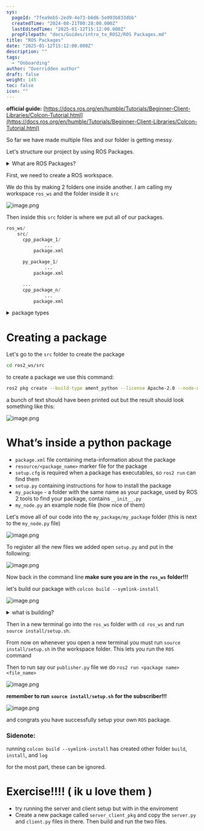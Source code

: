 ```yaml
---
sys:
  pageId: "7fea9eb5-2ed9-4e73-b6d6-5e093b833dbb"
  createdTime: "2024-08-21T00:28:00.000Z"
  lastEditedTime: "2025-01-12T15:12:00.000Z"
  propFilepath: "docs/Guides/intro_to_ROS2/ROS Packages.md"
title: "ROS Packages"
date: "2025-01-12T15:12:00.000Z"
description: ""
tags:
  - "Onboarding"
author: "Overridden author"
draft: false
weight: 145
toc: false
icon: ""
---
```


**official guide:** [https://docs.ros.org/en/humble/Tutorials/Beginner-Client-Libraries/Colcon-Tutorial.html](https://docs.ros.org/en/humble/Tutorials/Beginner-Client-Libraries/Colcon-Tutorial.html)

So far we have made multiple files and our folder is getting messy.

Let's structure our project by using ROS Packages.

<details>

<summary>What are ROS Packages?</summary>

ROS Packages are, as the name implies, packages of code that are highly sharable between ROS developers.

They consist of a folder, `package.xml` file, and source code

```python
      cpp_package_1/
		      ... imagine much code files here ..
          package.xml
```

</details>

First, we need to create a ROS workspace.

We do this by making 2 folders one inside another. I am calling my workspace `ros_ws` and the folder inside it `src`

![image.png](https://prod-files-secure.s3.us-west-2.amazonaws.com/d518164a-d88e-44d1-a4ee-3adb3bd8bce0/70706947-fd18-4537-a67b-e12946812d31/image.png?X-Amz-Algorithm=AWS4-HMAC-SHA256&X-Amz-Content-Sha256=UNSIGNED-PAYLOAD&X-Amz-Credential=ASIAZI2LB466RVLQFQKM%2F20250614%2Fus-west-2%2Fs3%2Faws4_request&X-Amz-Date=20250614T121406Z&X-Amz-Expires=3600&X-Amz-Security-Token=IQoJb3JpZ2luX2VjEEQaCXVzLXdlc3QtMiJHMEUCIQDjUnVU69Mm1IKx9jSMOdYWpreLygHYVEAVvRLmkIRz8AIgHymm3JY3kj8NFH8urtkW0W0zwLi7m5nm%2BpfykV5JWWUq%2FwMILRAAGgw2Mzc0MjMxODM4MDUiDPlvP%2F5Si7dSVr6HaSrcA57YcDxnH8MhLtxBeGPWEScxwSOSE8ZOwBnn5Ah19aDYWtRStaNuYMPNkUk3SpAFrwjMfZb40Rp07AaV%2BoULHsa%2BzYFL3dkN2Ox%2FQyvYWMVkvMV9123WWeIWIcOsMjhLw%2F8Iyucb9m9vNhAliO4B3LNoP%2BMdE8C4emjKzUN%2FftU4g6o%2B2rL3Zwi03AFxMeyzIFabLZoP%2BW2oTf0cpQ6CpbDNgbt5lVUSB5IrSZFXsNJoJAofjsyQO3%2FQw9cDfCps5eLXHCSG6EhC9OeoMFFMq2H1yaumhP5uD3TtQK0sRLSkfasnwrbUdlKmfqZZKDPMAhSFZNO65wp%2BLhZix6Ug6Zk1t6BDJrWwkZnsd2JJy5wR4VFLNAqiABI%2BuddLsaoHe0k0OVWSZgFRZTO8kkunuAdJjpqg5ra0746nlcuI77epLg6NmdHQxg7Pn3evmRzXcdPKnGLkyf7zpaGeIepb2CWItjS1ibMOBup1IYrjGtceOs%2BLHY8yMPCmoLqN%2B%2BzZggH%2BwFfzFVFNDAIx9aWD7Io5WnYSIRXrTMj8B5pUnRKJGTrGCjfCfk%2Fy5rKRCRBU3%2FxwxdggblgHz5N%2BxjPMemuHKgqGDvZFk3aXZ6WRA06iPOnCbLmSPVied%2FPEMPfBtcIGOqUB4U6AT0UvI%2BPkOv%2FJa4XirtKP1NG6HoKtowkqPhrAgJYW7a6%2FOUv3%2B%2F2HsDeauM2oBVrF7TKu3J9gpnsQIcXyVNqvuwDw7eCKAVbxhkoIOJOnHEbHB7CdzsdOtny8R0h4e9384YhP0swoTGJzYSkO05LjbXimX1Z1pfNapSpqYRwErBurNKZ18Df8eZVAbOlVfObvAJHHLoWo5YRT3AjNX2JUeJxV&X-Amz-Signature=7ffa3895afcb835f32d2a11fa5f199961f13b4763a3dc21210fe980da140cf04&X-Amz-SignedHeaders=host&x-amz-checksum-mode=ENABLED&x-id=GetObject)

Then inside this `src` folder is where we put all of our packages.

```python
ros_ws/
    src/
      cpp_package_1/
		      ...
          package.xml

      py_package_1/
		      ...
          package.xml

      ...
      cpp_package_n/
		      ...
          package.xml

```

<details>

<summary>package types</summary>

packages can be either `C++` or python.

the intern file structure is different for each but for this guide we will stick to creating python packages

</details>

# Creating a package

Let's go to the `src` folder to create the package

```bash
cd ros2_ws/src
```

to create a package we use this command:

```bash
ros2 pkg create --build-type ament_python --license Apache-2.0 --node-name my_node my_package
```

a bunch of text should have been printed out but the result should look something like this:

![image.png](https://prod-files-secure.s3.us-west-2.amazonaws.com/d518164a-d88e-44d1-a4ee-3adb3bd8bce0/e6cf1e3f-8512-4a3e-b131-079f800bf3e8/image.png?X-Amz-Algorithm=AWS4-HMAC-SHA256&X-Amz-Content-Sha256=UNSIGNED-PAYLOAD&X-Amz-Credential=ASIAZI2LB466RVLQFQKM%2F20250614%2Fus-west-2%2Fs3%2Faws4_request&X-Amz-Date=20250614T121406Z&X-Amz-Expires=3600&X-Amz-Security-Token=IQoJb3JpZ2luX2VjEEQaCXVzLXdlc3QtMiJHMEUCIQDjUnVU69Mm1IKx9jSMOdYWpreLygHYVEAVvRLmkIRz8AIgHymm3JY3kj8NFH8urtkW0W0zwLi7m5nm%2BpfykV5JWWUq%2FwMILRAAGgw2Mzc0MjMxODM4MDUiDPlvP%2F5Si7dSVr6HaSrcA57YcDxnH8MhLtxBeGPWEScxwSOSE8ZOwBnn5Ah19aDYWtRStaNuYMPNkUk3SpAFrwjMfZb40Rp07AaV%2BoULHsa%2BzYFL3dkN2Ox%2FQyvYWMVkvMV9123WWeIWIcOsMjhLw%2F8Iyucb9m9vNhAliO4B3LNoP%2BMdE8C4emjKzUN%2FftU4g6o%2B2rL3Zwi03AFxMeyzIFabLZoP%2BW2oTf0cpQ6CpbDNgbt5lVUSB5IrSZFXsNJoJAofjsyQO3%2FQw9cDfCps5eLXHCSG6EhC9OeoMFFMq2H1yaumhP5uD3TtQK0sRLSkfasnwrbUdlKmfqZZKDPMAhSFZNO65wp%2BLhZix6Ug6Zk1t6BDJrWwkZnsd2JJy5wR4VFLNAqiABI%2BuddLsaoHe0k0OVWSZgFRZTO8kkunuAdJjpqg5ra0746nlcuI77epLg6NmdHQxg7Pn3evmRzXcdPKnGLkyf7zpaGeIepb2CWItjS1ibMOBup1IYrjGtceOs%2BLHY8yMPCmoLqN%2B%2BzZggH%2BwFfzFVFNDAIx9aWD7Io5WnYSIRXrTMj8B5pUnRKJGTrGCjfCfk%2Fy5rKRCRBU3%2FxwxdggblgHz5N%2BxjPMemuHKgqGDvZFk3aXZ6WRA06iPOnCbLmSPVied%2FPEMPfBtcIGOqUB4U6AT0UvI%2BPkOv%2FJa4XirtKP1NG6HoKtowkqPhrAgJYW7a6%2FOUv3%2B%2F2HsDeauM2oBVrF7TKu3J9gpnsQIcXyVNqvuwDw7eCKAVbxhkoIOJOnHEbHB7CdzsdOtny8R0h4e9384YhP0swoTGJzYSkO05LjbXimX1Z1pfNapSpqYRwErBurNKZ18Df8eZVAbOlVfObvAJHHLoWo5YRT3AjNX2JUeJxV&X-Amz-Signature=7431f80710f42b68ea1dfcf8f8c446a46d8b5c78956e6e90f46f34492057e4a4&X-Amz-SignedHeaders=host&x-amz-checksum-mode=ENABLED&x-id=GetObject)

# What’s inside a python package

- `package.xml` file containing meta-information about the package
- `resource/<package_name>` marker file for the package
- `setup.cfg` is required when a package has executables, so `ros2 run` can find them
- `setup.py` containing instructions for how to install the package
- `my_package` - a folder with the same name as your package, used by ROS 2 tools to find your package, contains `__init__.py`
- `my_node.py` an example node file (how nice of them)

Let's move all of our code into the `my_package/my_package` folder (this is next to the `my_node.py` file)

![image.png](https://prod-files-secure.s3.us-west-2.amazonaws.com/d518164a-d88e-44d1-a4ee-3adb3bd8bce0/9ce58f11-0da9-4d3e-b86d-506a9685d378/image.png?X-Amz-Algorithm=AWS4-HMAC-SHA256&X-Amz-Content-Sha256=UNSIGNED-PAYLOAD&X-Amz-Credential=ASIAZI2LB466RVLQFQKM%2F20250614%2Fus-west-2%2Fs3%2Faws4_request&X-Amz-Date=20250614T121406Z&X-Amz-Expires=3600&X-Amz-Security-Token=IQoJb3JpZ2luX2VjEEQaCXVzLXdlc3QtMiJHMEUCIQDjUnVU69Mm1IKx9jSMOdYWpreLygHYVEAVvRLmkIRz8AIgHymm3JY3kj8NFH8urtkW0W0zwLi7m5nm%2BpfykV5JWWUq%2FwMILRAAGgw2Mzc0MjMxODM4MDUiDPlvP%2F5Si7dSVr6HaSrcA57YcDxnH8MhLtxBeGPWEScxwSOSE8ZOwBnn5Ah19aDYWtRStaNuYMPNkUk3SpAFrwjMfZb40Rp07AaV%2BoULHsa%2BzYFL3dkN2Ox%2FQyvYWMVkvMV9123WWeIWIcOsMjhLw%2F8Iyucb9m9vNhAliO4B3LNoP%2BMdE8C4emjKzUN%2FftU4g6o%2B2rL3Zwi03AFxMeyzIFabLZoP%2BW2oTf0cpQ6CpbDNgbt5lVUSB5IrSZFXsNJoJAofjsyQO3%2FQw9cDfCps5eLXHCSG6EhC9OeoMFFMq2H1yaumhP5uD3TtQK0sRLSkfasnwrbUdlKmfqZZKDPMAhSFZNO65wp%2BLhZix6Ug6Zk1t6BDJrWwkZnsd2JJy5wR4VFLNAqiABI%2BuddLsaoHe0k0OVWSZgFRZTO8kkunuAdJjpqg5ra0746nlcuI77epLg6NmdHQxg7Pn3evmRzXcdPKnGLkyf7zpaGeIepb2CWItjS1ibMOBup1IYrjGtceOs%2BLHY8yMPCmoLqN%2B%2BzZggH%2BwFfzFVFNDAIx9aWD7Io5WnYSIRXrTMj8B5pUnRKJGTrGCjfCfk%2Fy5rKRCRBU3%2FxwxdggblgHz5N%2BxjPMemuHKgqGDvZFk3aXZ6WRA06iPOnCbLmSPVied%2FPEMPfBtcIGOqUB4U6AT0UvI%2BPkOv%2FJa4XirtKP1NG6HoKtowkqPhrAgJYW7a6%2FOUv3%2B%2F2HsDeauM2oBVrF7TKu3J9gpnsQIcXyVNqvuwDw7eCKAVbxhkoIOJOnHEbHB7CdzsdOtny8R0h4e9384YhP0swoTGJzYSkO05LjbXimX1Z1pfNapSpqYRwErBurNKZ18Df8eZVAbOlVfObvAJHHLoWo5YRT3AjNX2JUeJxV&X-Amz-Signature=74cb470877318996879bb2e4f4983d5ef34b21f1c2142304447437b0b69ea548&X-Amz-SignedHeaders=host&x-amz-checksum-mode=ENABLED&x-id=GetObject)

To register all the new files we added open `setup.py` and put in the following:

![image.png](https://prod-files-secure.s3.us-west-2.amazonaws.com/d518164a-d88e-44d1-a4ee-3adb3bd8bce0/1cd7c262-4cae-4496-9d75-c178537d24a2/image.png?X-Amz-Algorithm=AWS4-HMAC-SHA256&X-Amz-Content-Sha256=UNSIGNED-PAYLOAD&X-Amz-Credential=ASIAZI2LB466RVLQFQKM%2F20250614%2Fus-west-2%2Fs3%2Faws4_request&X-Amz-Date=20250614T121406Z&X-Amz-Expires=3600&X-Amz-Security-Token=IQoJb3JpZ2luX2VjEEQaCXVzLXdlc3QtMiJHMEUCIQDjUnVU69Mm1IKx9jSMOdYWpreLygHYVEAVvRLmkIRz8AIgHymm3JY3kj8NFH8urtkW0W0zwLi7m5nm%2BpfykV5JWWUq%2FwMILRAAGgw2Mzc0MjMxODM4MDUiDPlvP%2F5Si7dSVr6HaSrcA57YcDxnH8MhLtxBeGPWEScxwSOSE8ZOwBnn5Ah19aDYWtRStaNuYMPNkUk3SpAFrwjMfZb40Rp07AaV%2BoULHsa%2BzYFL3dkN2Ox%2FQyvYWMVkvMV9123WWeIWIcOsMjhLw%2F8Iyucb9m9vNhAliO4B3LNoP%2BMdE8C4emjKzUN%2FftU4g6o%2B2rL3Zwi03AFxMeyzIFabLZoP%2BW2oTf0cpQ6CpbDNgbt5lVUSB5IrSZFXsNJoJAofjsyQO3%2FQw9cDfCps5eLXHCSG6EhC9OeoMFFMq2H1yaumhP5uD3TtQK0sRLSkfasnwrbUdlKmfqZZKDPMAhSFZNO65wp%2BLhZix6Ug6Zk1t6BDJrWwkZnsd2JJy5wR4VFLNAqiABI%2BuddLsaoHe0k0OVWSZgFRZTO8kkunuAdJjpqg5ra0746nlcuI77epLg6NmdHQxg7Pn3evmRzXcdPKnGLkyf7zpaGeIepb2CWItjS1ibMOBup1IYrjGtceOs%2BLHY8yMPCmoLqN%2B%2BzZggH%2BwFfzFVFNDAIx9aWD7Io5WnYSIRXrTMj8B5pUnRKJGTrGCjfCfk%2Fy5rKRCRBU3%2FxwxdggblgHz5N%2BxjPMemuHKgqGDvZFk3aXZ6WRA06iPOnCbLmSPVied%2FPEMPfBtcIGOqUB4U6AT0UvI%2BPkOv%2FJa4XirtKP1NG6HoKtowkqPhrAgJYW7a6%2FOUv3%2B%2F2HsDeauM2oBVrF7TKu3J9gpnsQIcXyVNqvuwDw7eCKAVbxhkoIOJOnHEbHB7CdzsdOtny8R0h4e9384YhP0swoTGJzYSkO05LjbXimX1Z1pfNapSpqYRwErBurNKZ18Df8eZVAbOlVfObvAJHHLoWo5YRT3AjNX2JUeJxV&X-Amz-Signature=fcec1356ca4feac1ce80b82dc310658e05c3f1a1d5dbf265f9b240bd676cc341&X-Amz-SignedHeaders=host&x-amz-checksum-mode=ENABLED&x-id=GetObject)

Now back in the command line **make sure you are in the** **`ros_ws`** **folder!!!**

let's build our package with `colcon build --symlink-install`

![image.png](https://prod-files-secure.s3.us-west-2.amazonaws.com/d518164a-d88e-44d1-a4ee-3adb3bd8bce0/2f2a0d27-b173-48fd-b189-5f5c0ce65619/image.png?X-Amz-Algorithm=AWS4-HMAC-SHA256&X-Amz-Content-Sha256=UNSIGNED-PAYLOAD&X-Amz-Credential=ASIAZI2LB466RVLQFQKM%2F20250614%2Fus-west-2%2Fs3%2Faws4_request&X-Amz-Date=20250614T121406Z&X-Amz-Expires=3600&X-Amz-Security-Token=IQoJb3JpZ2luX2VjEEQaCXVzLXdlc3QtMiJHMEUCIQDjUnVU69Mm1IKx9jSMOdYWpreLygHYVEAVvRLmkIRz8AIgHymm3JY3kj8NFH8urtkW0W0zwLi7m5nm%2BpfykV5JWWUq%2FwMILRAAGgw2Mzc0MjMxODM4MDUiDPlvP%2F5Si7dSVr6HaSrcA57YcDxnH8MhLtxBeGPWEScxwSOSE8ZOwBnn5Ah19aDYWtRStaNuYMPNkUk3SpAFrwjMfZb40Rp07AaV%2BoULHsa%2BzYFL3dkN2Ox%2FQyvYWMVkvMV9123WWeIWIcOsMjhLw%2F8Iyucb9m9vNhAliO4B3LNoP%2BMdE8C4emjKzUN%2FftU4g6o%2B2rL3Zwi03AFxMeyzIFabLZoP%2BW2oTf0cpQ6CpbDNgbt5lVUSB5IrSZFXsNJoJAofjsyQO3%2FQw9cDfCps5eLXHCSG6EhC9OeoMFFMq2H1yaumhP5uD3TtQK0sRLSkfasnwrbUdlKmfqZZKDPMAhSFZNO65wp%2BLhZix6Ug6Zk1t6BDJrWwkZnsd2JJy5wR4VFLNAqiABI%2BuddLsaoHe0k0OVWSZgFRZTO8kkunuAdJjpqg5ra0746nlcuI77epLg6NmdHQxg7Pn3evmRzXcdPKnGLkyf7zpaGeIepb2CWItjS1ibMOBup1IYrjGtceOs%2BLHY8yMPCmoLqN%2B%2BzZggH%2BwFfzFVFNDAIx9aWD7Io5WnYSIRXrTMj8B5pUnRKJGTrGCjfCfk%2Fy5rKRCRBU3%2FxwxdggblgHz5N%2BxjPMemuHKgqGDvZFk3aXZ6WRA06iPOnCbLmSPVied%2FPEMPfBtcIGOqUB4U6AT0UvI%2BPkOv%2FJa4XirtKP1NG6HoKtowkqPhrAgJYW7a6%2FOUv3%2B%2F2HsDeauM2oBVrF7TKu3J9gpnsQIcXyVNqvuwDw7eCKAVbxhkoIOJOnHEbHB7CdzsdOtny8R0h4e9384YhP0swoTGJzYSkO05LjbXimX1Z1pfNapSpqYRwErBurNKZ18Df8eZVAbOlVfObvAJHHLoWo5YRT3AjNX2JUeJxV&X-Amz-Signature=9e810f7de32f1d2a8bfb84162a22dc31e61f6369d4d0d31b462990f4b45109ae&X-Amz-SignedHeaders=host&x-amz-checksum-mode=ENABLED&x-id=GetObject)

<details>

<summary>what is building?</summary>

if you are a CS major at Rose-Hulman you will learn the answer to this in CSSE132

but TLDR; is it combines all the code files into one program that can be run easily 

</details>

Then in a new terminal go into the `ros_ws` folder with `cd ros_ws` and run `source install/setup.sh`. 

From now on whenever you open a new terminal you must run `source install/setup.sh` in the workspace folder. This lets you run the `ROS` command

Then to run say our `publisher.py` file we do `ros2 run <package name> <file_name>`

![image.png](https://prod-files-secure.s3.us-west-2.amazonaws.com/d518164a-d88e-44d1-a4ee-3adb3bd8bce0/4f4b1219-3a44-4632-aa0a-ce3471699f59/image.png?X-Amz-Algorithm=AWS4-HMAC-SHA256&X-Amz-Content-Sha256=UNSIGNED-PAYLOAD&X-Amz-Credential=ASIAZI2LB466RVLQFQKM%2F20250614%2Fus-west-2%2Fs3%2Faws4_request&X-Amz-Date=20250614T121406Z&X-Amz-Expires=3600&X-Amz-Security-Token=IQoJb3JpZ2luX2VjEEQaCXVzLXdlc3QtMiJHMEUCIQDjUnVU69Mm1IKx9jSMOdYWpreLygHYVEAVvRLmkIRz8AIgHymm3JY3kj8NFH8urtkW0W0zwLi7m5nm%2BpfykV5JWWUq%2FwMILRAAGgw2Mzc0MjMxODM4MDUiDPlvP%2F5Si7dSVr6HaSrcA57YcDxnH8MhLtxBeGPWEScxwSOSE8ZOwBnn5Ah19aDYWtRStaNuYMPNkUk3SpAFrwjMfZb40Rp07AaV%2BoULHsa%2BzYFL3dkN2Ox%2FQyvYWMVkvMV9123WWeIWIcOsMjhLw%2F8Iyucb9m9vNhAliO4B3LNoP%2BMdE8C4emjKzUN%2FftU4g6o%2B2rL3Zwi03AFxMeyzIFabLZoP%2BW2oTf0cpQ6CpbDNgbt5lVUSB5IrSZFXsNJoJAofjsyQO3%2FQw9cDfCps5eLXHCSG6EhC9OeoMFFMq2H1yaumhP5uD3TtQK0sRLSkfasnwrbUdlKmfqZZKDPMAhSFZNO65wp%2BLhZix6Ug6Zk1t6BDJrWwkZnsd2JJy5wR4VFLNAqiABI%2BuddLsaoHe0k0OVWSZgFRZTO8kkunuAdJjpqg5ra0746nlcuI77epLg6NmdHQxg7Pn3evmRzXcdPKnGLkyf7zpaGeIepb2CWItjS1ibMOBup1IYrjGtceOs%2BLHY8yMPCmoLqN%2B%2BzZggH%2BwFfzFVFNDAIx9aWD7Io5WnYSIRXrTMj8B5pUnRKJGTrGCjfCfk%2Fy5rKRCRBU3%2FxwxdggblgHz5N%2BxjPMemuHKgqGDvZFk3aXZ6WRA06iPOnCbLmSPVied%2FPEMPfBtcIGOqUB4U6AT0UvI%2BPkOv%2FJa4XirtKP1NG6HoKtowkqPhrAgJYW7a6%2FOUv3%2B%2F2HsDeauM2oBVrF7TKu3J9gpnsQIcXyVNqvuwDw7eCKAVbxhkoIOJOnHEbHB7CdzsdOtny8R0h4e9384YhP0swoTGJzYSkO05LjbXimX1Z1pfNapSpqYRwErBurNKZ18Df8eZVAbOlVfObvAJHHLoWo5YRT3AjNX2JUeJxV&X-Amz-Signature=061a698075cc2ad087dd41520c5b2aec1acafa0abfaa233d96340be3ca908568&X-Amz-SignedHeaders=host&x-amz-checksum-mode=ENABLED&x-id=GetObject)

**remember to run** **`source install/setup.sh`** **for the subscriber!!!**

![image.png](https://prod-files-secure.s3.us-west-2.amazonaws.com/d518164a-d88e-44d1-a4ee-3adb3bd8bce0/02121119-dad4-49ec-8356-c956108b4243/image.png?X-Amz-Algorithm=AWS4-HMAC-SHA256&X-Amz-Content-Sha256=UNSIGNED-PAYLOAD&X-Amz-Credential=ASIAZI2LB466RVLQFQKM%2F20250614%2Fus-west-2%2Fs3%2Faws4_request&X-Amz-Date=20250614T121406Z&X-Amz-Expires=3600&X-Amz-Security-Token=IQoJb3JpZ2luX2VjEEQaCXVzLXdlc3QtMiJHMEUCIQDjUnVU69Mm1IKx9jSMOdYWpreLygHYVEAVvRLmkIRz8AIgHymm3JY3kj8NFH8urtkW0W0zwLi7m5nm%2BpfykV5JWWUq%2FwMILRAAGgw2Mzc0MjMxODM4MDUiDPlvP%2F5Si7dSVr6HaSrcA57YcDxnH8MhLtxBeGPWEScxwSOSE8ZOwBnn5Ah19aDYWtRStaNuYMPNkUk3SpAFrwjMfZb40Rp07AaV%2BoULHsa%2BzYFL3dkN2Ox%2FQyvYWMVkvMV9123WWeIWIcOsMjhLw%2F8Iyucb9m9vNhAliO4B3LNoP%2BMdE8C4emjKzUN%2FftU4g6o%2B2rL3Zwi03AFxMeyzIFabLZoP%2BW2oTf0cpQ6CpbDNgbt5lVUSB5IrSZFXsNJoJAofjsyQO3%2FQw9cDfCps5eLXHCSG6EhC9OeoMFFMq2H1yaumhP5uD3TtQK0sRLSkfasnwrbUdlKmfqZZKDPMAhSFZNO65wp%2BLhZix6Ug6Zk1t6BDJrWwkZnsd2JJy5wR4VFLNAqiABI%2BuddLsaoHe0k0OVWSZgFRZTO8kkunuAdJjpqg5ra0746nlcuI77epLg6NmdHQxg7Pn3evmRzXcdPKnGLkyf7zpaGeIepb2CWItjS1ibMOBup1IYrjGtceOs%2BLHY8yMPCmoLqN%2B%2BzZggH%2BwFfzFVFNDAIx9aWD7Io5WnYSIRXrTMj8B5pUnRKJGTrGCjfCfk%2Fy5rKRCRBU3%2FxwxdggblgHz5N%2BxjPMemuHKgqGDvZFk3aXZ6WRA06iPOnCbLmSPVied%2FPEMPfBtcIGOqUB4U6AT0UvI%2BPkOv%2FJa4XirtKP1NG6HoKtowkqPhrAgJYW7a6%2FOUv3%2B%2F2HsDeauM2oBVrF7TKu3J9gpnsQIcXyVNqvuwDw7eCKAVbxhkoIOJOnHEbHB7CdzsdOtny8R0h4e9384YhP0swoTGJzYSkO05LjbXimX1Z1pfNapSpqYRwErBurNKZ18Df8eZVAbOlVfObvAJHHLoWo5YRT3AjNX2JUeJxV&X-Amz-Signature=e5147c6077cd5f740bfe8422ea4eee2234afd2fe3f25ea05ca4cf748fcfeca26&X-Amz-SignedHeaders=host&x-amz-checksum-mode=ENABLED&x-id=GetObject)

and congrats you have successfully setup your own `ROS` package.

### Sidenote:

running `colcon build --symlink-install` has created other folder `build`, `install`, and `log`

for the most part, these can be ignored.

# Exercise!!!! ( ik u love them )

- try running the server and client setup but with in the enviroment
- Create a new package called `server_client_pkg` and copy the `server.py` and `client.py` files in there. Then build and run the two files.
